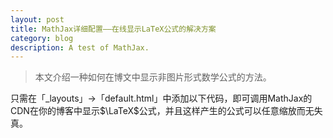 ```yaml
---
layout: post
title: MathJax详细配置——在线显示LaTeX公式的解决方案
category: blog
description: A test of MathJax.
---
```


> 本文介绍一种如何在博文中显示非图片形式数学公式的方法。

只需在「_layouts」->「default.html」中添加以下代码，即可调用MathJax的CDN在你的博客中显示$\LaTeX$公式，并且这样产生的公式可以任意缩放而无失真。
